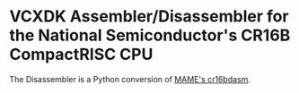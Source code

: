 # VCXDK Assembler/Disassembler for the National Semiconductor's CR16B CompactRISC CPU

The Disassembler is a Python conversion of [MAME's cr16bdasm](https://github.com/mamedev/mame/tree/master/src/devices/cpu/cr16b).
